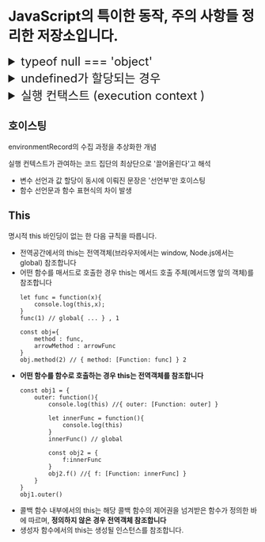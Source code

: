 # JavaScript의 특이한 동작, 주의 사항들 정리한 저장소입니다.

<details>
<summary style="font-size:x-large">typeof null === 'object'</summary>
<div markdown="1">
typeof(null)이 null이 아닌 object반환
<hr>
자바스크립트를 처음 구현할 때, 
자바스크립트 값은 타입 태그와 값으로 표시되었습니다.

객체의 타입 태그는 0이었습니다. 
null은 Null pointer(대부분의 플랫폼에서 0x00)로 표시되었습니다.

그 결과 null은 타입 태그로 0을 가지며, 
따라서 typeof는 object를 반환합니다.

typeof null === “null” 제안이 있었지만, 기존 사이트 손상으로 거부되었습니다.
</div>
</details>

<details>
<summary style="font-size:x-large">undefined가 할당되는 경우</summary>
<div markdown="1">
<ol>
<li><p>undefined로 명시적으로 지정한 경우</p>
<pre><code>let a = undefined
console.log(a) // undefined
</code></pre>
</li>

<li><p>값을 대입하지 않은 변수</p>
<code><pre>
let b
console.log(b) // undefined
</pre></code>
</li>

<li><p>객체 내부의 존재하지 않는 프로퍼티에 접근</p>
<code><pre>
let c = {c1:1}
console.log(c.notHere) // undefined
</pre></code>
</li>

<li><p>return문이 없거나 호출되지 않는 함수의 실행 결과</p>
<code><pre>
let func = function(){};
let d = func()
console.log(d) // undefined
</pre></code>
</li>
</ol>
</div>
</details>

<details>
<summary style="font-size:x-large">실행 컨택스트 (execution context )</summary>
<div markdown="1">
<p>실행할 코드에 제공할 환경 정보들을 모아놓은 객체</p>
<hr>
<p>실행 컨텍스트가 활성화될 때, 
자바스크립트 엔진이 해당 컨택스트에 관련된 코드들을 실행하는 데 필요한
환경 정보들을 수집해서 실행 컨텍스트 객체에 저장</p>
<ol>
<li><p>VariableEnvironment</p>
<p>environmentRecord : 매개변수명, 변수의 식별자, 선언한 함수의 함수명 등 수집</p>
<p>outerEnvironmentReference : 직전 컨텍스트의 LexicalEnvironment 정보를 참조</p>
<p>실행 컨텍스트 활성화 될때, 초기 환경 정보들을 유지</p>
</li>
<li><p>LexicalEnvironment</p>
<p>environmentRecord : 매개변수명, 변수의 식별자, 선언한 함수의 함수명 등 수집</p>
<p>outerEnvironmentReference : 직전 컨텍스트의 LexicalEnvironment 정보를 참조</p>
<p>환경 정보들을 함수 실행 도중에 변경 사항을 즉시 반영</p>
</li>
<li><p>ThisBinding</p>
</li>
</ol>
</div>
</details>

## 호이스팅
environmentRecord의 수집 과정을 추상화한 개념

실행 컨텍스트가 관여하는 코드 집단의 최상단으로 '끌어올린다'고 해석
- 변수 선언과 값 할당이 동시에 이뤄진 문장은 '선언부'만 호이스팅
- 함수 선언문과 함수 표현식의 차이 발생
## This
명시적 this 바인딩이 없는 한 다음 규칙을 따릅니다.
- 전역공간에서의 this는 전역객체(브라우저에서는 window, Node.js에서는 global) 참조합니다
- 어떤 함수를 매서드로 호출한 경우 this는 메서드 호출 주체(메서드명 앞의 객체)를 참조합니다
    ```
    let func = function(x){
        console.log(this,x);   
    }
    func(1) // global{ ... } , 1

    const obj={
        method : func,
        arrowMethod : arrowFunc
    }
    obj.method(2) // { method: [Function: func] } 2
    ```
- **어떤 함수를 함수로 호출하는 경우 this는 전역객체를 참조합니다**
    ```
    const obj1 = {
        outer: function(){
            console.log(this) //{ outer: [Function: outer] }

            let innerFunc = function(){
                console.log(this)
            }
            innerFunc() // global

            const obj2 = {
                f:innerFunc 
            }
            obj2.f() //{ f: [Function: innerFunc] }
        }
    }
    obj1.outer()
    ```
- 콜백 함수 내부에서의 this는 해당 콜백 함수의 제어권을 넘겨받은 함수가 정의한 바에 따르며, **정의하지 않은 경우 전역객체 참조합니다**
- 생성자 함수에서의 this는 생성될 인스턴스를 참조합니다.